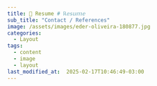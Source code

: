 ```yaml
---
title: 👧 Resume # ℝ𝕖𝕤𝕦𝕞𝕖 
sub_title: "Contact / References"
image: /assets/images/eder-oliveira-180877.jpg
categories:
  - Layout
tags:
  - content
  - image
  - layout
last_modified_at:  2025-02-17T10:46:49-03:00
---
```

